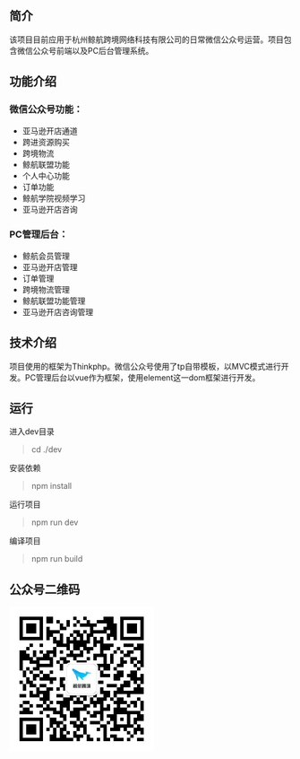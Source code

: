 ## 简介

该项目目前应用于杭州鲸航跨境网络科技有限公司的日常微信公众号运营。项目包含微信公众号前端以及PC后台管理系统。

## 功能介绍

### 微信公众号功能：
* 亚马逊开店通道
* 跨进资源购买
* 跨境物流
* 鲸航联盟功能
* 个人中心功能
* 订单功能
* 鲸航学院视频学习
* 亚马逊开店咨询

### PC管理后台：

* 鲸航会员管理
* 亚马逊开店管理
* 订单管理
* 跨境物流管理
* 鲸航联盟功能管理
* 亚马逊开店咨询管理

## 技术介绍
项目使用的框架为Thinkphp。微信公众号使用了tp自带模板，以MVC模式进行开发。PC管理后台以vue作为框架，使用element这一dom框架进行开发。

## 运行

进入dev目录
> cd ./dev

安装依赖
> npm install

运行项目
> npm run dev

编译项目
> npm run build

## 公众号二维码
![](./Public/image/qrcode.jpg '鲸航跨境')


